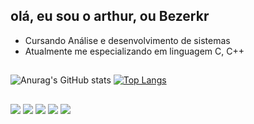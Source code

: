 ## olá, eu sou o arthur, ou Bezerkr

- Cursando  Análise e desenvolvimento de sistemas
- Atualmente me especializando em linguagem C, C++
##



![Anurag's GitHub stats](https://github-readme-stats.vercel.app/api?username=arthur1804&show_icons=true&theme=blue_navy)
[![Top Langs](https://github-readme-stats.vercel.app/api/top-langs/?username=arthur1804&layout=compact)](https://github.com/arthur1804/github-readme-stats)

##
<div> 
  <a href="[https://www.youtube.com/channel/UC_-uuuZbY0AAt9CViNzvc-Q](https://www.youtube.com/@berzerk2719/videos)" target="_blank"><img src="https://img.shields.io/badge/YouTube-FF0000?style=for-the-badge&logo=youtube&logoColor=white" target="_blank"></a>
   <a href="discordapp.com/users/391255307155800064" target="_blank"><img src="https://img.shields.io/badge/Discord-7289DA?style=for-the-badge&logo=discord&logoColor=white" target="_blank"></a> 
   <a href = "mailto:arthurgnc11@gmail.com"><img src="https://img.shields.io/badge/-Gmail-%23333?style=for-the-badge&logo=gmail&logoColor=white" target="_blank"></a>
   <a href="https://www.linkedin.com/in/arthur-undefined-82854527b/" target="_blank"><img src="https://img.shields.io/badge/-LinkedIn-%230077B5?style=for-the-badge&logo=linkedin&logoColor=white" target="_blank"></a> 
   <a href="https://www.reddit.com/user/u/Commercial_Gur_7716" target="_blank"><img src="https://img.shields.io/badge/-Reddit-%23FF4500?style=for-the-badge&logo=reddit&logoColor=white" target="_blank">
</a>

</div>



